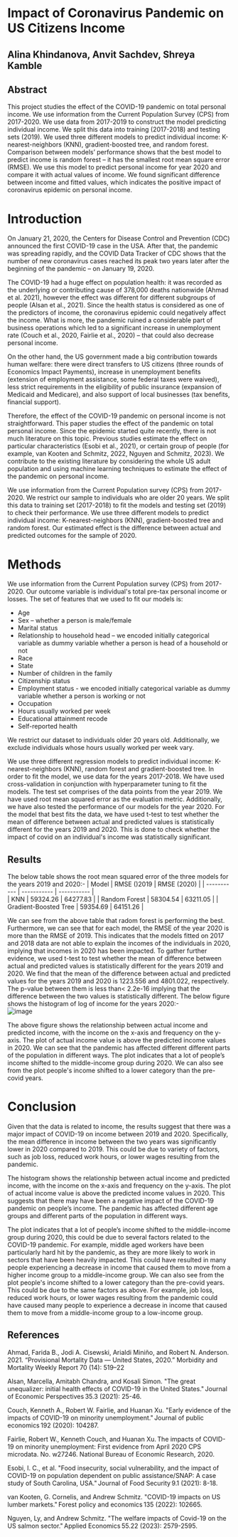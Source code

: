 # Impact of Coronavirus Pandemic on US Citizens Income
## Alina Khindanova, Anvit Sachdev, Shreya Kamble

## Abstract
This project studies the effect of the COVID-19 pandemic on total personal income. We use information from the Current Population Survey (CPS) from 2017-2020. We use data from 2017-2019 to construct the model predicting individual income. We split this data into training (2017-2018) and testing sets (2019). We used three different models to predict individual income: K-nearest-neighbors (KNN), gradient-boosted tree, and random forest. Comparison between models’ performance shows that the best model to predict income is random forest – it has the smallest root mean square error (RMSE). We use this model to predict personal income for year 2020 and compare it with actual values of income. We found significant difference between income and fitted values, which indicates the positive impact of coronavirus epidemic on personal income.   
# Introduction
On January 21, 2020, the Centers for Disease Control and Prevention (CDC) announced the first COVID-19 case in the USA. After that, the pandemic was spreading rapidly, and the COVID Data Tracker of CDC shows that the number of new coronavirus cases reached its peak two years later after the beginning of the pandemic – on January 19, 2020.  

The COVID-19 had a huge effect on population health: it was recorded as the underlying or contributing cause of 378,000 deaths nationwide (Ahmad et al. 2021), however the effect was different for different subgroups of people (Alsan et al., 2021). Since the health status is considered as one of the predictors of income, the coronavirus epidemic could negatively affect the income. What is more, the pandemic ruined a considerable part of business operations which led to a significant increase in unemployment rate (Couch et al., 2020, Fairlie et al., 2020) – that could also decrease personal income. 

On the other hand, the US government made a big contribution towards human welfare: there were direct transfers to US citizens (three rounds of Economics Impact Payments), increase in unemployment benefits (extension of employment assistance, some federal taxes were waived), less strict requirements in the eligibility of public insurance (expansion of Medicaid and Medicare), and also support of local businesses (tax benefits, financial support).  

Therefore, the effect of the COVID-19 pandemic on personal income is not straightforward. This paper studies the effect of the pandemic on total personal income. Since the epidemic started quite recently, there is not much literature on this topic. Previous studies estimate the effect on particular characteristics (Esobi et al., 2021), or certain group of people (for example, van Kooten and Schmitz, 2022, Nguyen and Schmitz, 2023). We contribute to the existing literature by considering the whole US adult population and using machine learning techniques to estimate the effect of the pandemic on personal income.  

We use information from the Current Population survey (CPS) from 2017-2020. We restrict our sample to individuals who are older 20 years. We split this data to training set (2017-2018) to fit the models and testing set (2019) to check their performance. We use three different models to predict individual income: K-nearest-neighbors (KNN), gradient-boosted tree and random forest. Our estimated effect is the difference between actual and predicted outcomes for the sample of 2020.  
# Methods
We use information from the Current Population survey (CPS) from 2017-2020. Our outcome variable is individual's total pre-tax personal income or losses. The set of features that we used to fit our models is:   
* Age   
* Sex – whether a person is male/female 
* Marital status 
* Relationship to household head – we encoded initially categorical variable as dummy variable whether a person is head of a household or not 
* Race 
* State 
* Number of children in the family 
* Citizenship status 
* Employment status - we encoded initially categorical variable as dummy variable whether a person is working or not 
* Occupation 
* Hours usually worked per week 
* Educational attainment recode 
* Self-reported health 
  
We restrict our dataset to individuals older 20 years old. Additionally, we exclude individuals whose hours usually worked per week vary. 
  
We use three different regression models to predict individual income: K-nearest-neighbors (KNN), random forest and gradient-boosted tree. In order to fit the model, we use data for the years 2017-2018. We have used cross-validation in conjunction with hyperparameter tuning to fit the models. The test set comprises of the data points from the year 2019. We have used root mean squared error as the evaluation metric. 
Additionally, we have also tested the performance of our models for the year 2020. For the model that best fits the data, we have used t-test to test whether the mean of difference between actual and predicted values is statistically different for the years 2019 and 2020. This is done to check whether the impact of covid on an individual's income was statistically significant.   
## Results
The below table shows the root mean squared error of the three models for the years 2019 and 2020:-
| Model      | RMSE ()2019 | RMSE (2020)  |
| ----------- | ----------- | ----------- |   
| KNN     | 59324.26     |       64277.83       |
| Random Forest   | 58304.54      |   63211.05    |
| Gradient-Boosted Tree   | 59354.69       |      64151.26       |

  
 We can see from the above table that radom forest is performing the best. Furthermore, we can see that for each model, the RMSE of the year 2020 is more than the RMSE of 2019. This indicates that the models fitted on 2017 and 2018 data are not able to explain the incomes of the individuals in 2020, implying that incomes in 2020 has been impacted. To gather further evidence, we used t-test to test whether the mean of difference between actual and predicted values is statistically different for the years 2019 and 2020. We find that the mean of the difference between actual and predicted values for the years 2019 and 2020 is 1223.556 and 4801.022, respectively.  The p-value between them is less than< 2.2e-16 implying that the difference between the two values is statistically different.
 The below figure shows the histogram of log of income for the years 2020:-   
 ![image](https://user-images.githubusercontent.com/123924022/234119318-9cc23432-6038-4506-8cff-86f01f188793.png)
   
 The above figure shows the relationship between actual income and predicted income, with the income on the x-axis and frequency on the y-axis. The plot of actual income value is above the predicted income values in 2020. We can see that the pandemic has affected different different parts of the population in different ways. The plot indicates that a lot of people’s income shifted to the middle-income group during 2020. We can also see from the plot people's income shifted to a lower category than the pre-covid years.
 
# Conclusion
Given that the data is related to income, the results suggest that there was a major impact of COVID-19 on income between 2019 and 2020. Specifically, the mean difference in income between the two years was significantly lower in 2020 compared to 2019. This could be due to variety of factors, such as job loss, reduced work hours, or lower wages resulting from the pandemic.    

The histogram shows the relationship between actual income and predicted income, with the income on the x-axis and frequency on the y-axis. The plot of actual income value is above the predicted income values in 2020. This suggests that there may have been a negative impact of the COVID-19 pandemic on people’s income. The pandemic has affected different age groups and different parts of the population in different ways.   

The plot indicates that a lot of people’s income shifted to the middle-income group during 2020, this could be due to several factors related to the COVID-19 pandemic. For example, middle aged workers have been particularly hard hit by the pandemic, as they are more likely to work in sectors that have been heavily impacted. This could have resulted in many people experiencing a decrease in income that caused them to move from a higher income group to a middle-income group.  We can also see from the plot people's income shifted to a lower category than the pre-covid years. This could be due to the same factors as above. For example, job loss, reduced work hours, or lower wages resulting from the pandemic could have caused many people to experience a decrease in income that caused them to move from a middle-income group to a low-income group.   
 
## References
Ahmad, Farida B., Jodi A. Cisewski, Arialdi Miniño, and Robert N. Anderson. 2021. “Provisional Mortality Data — United States, 2020.” Morbidity and Mortality Weekly Report 70 (14): 519–22   

Alsan, Marcella, Amitabh Chandra, and Kosali Simon. "The great unequalizer: initial health effects of COVID-19 in the United States." Journal of Economic Perspectives 35.3 (2021): 25-46.   

Couch, Kenneth A., Robert W. Fairlie, and Huanan Xu. "Early evidence of the impacts of COVID-19 on minority unemployment." Journal of public economics 192 (2020): 104287.   

Fairlie, Robert W., Kenneth Couch, and Huanan Xu. The impacts of COVID-19 on minority unemployment: First evidence from April 2020 CPS microdata. No. w27246. National Bureau of Economic Research, 2020.   

Esobi, I. C., et al. "Food insecurity, social vulnerability, and the impact of COVID-19 on population dependent on public assistance/SNAP: A case study of South Carolina, USA." Journal of Food Security 9.1 (2021): 8-18.   

van Kooten, G. Cornelis, and Andrew Schmitz. "COVID-19 impacts on US lumber markets." Forest policy and economics 135 (2022): 102665.   

Nguyen, Ly, and Andrew Schmitz. "The welfare impacts of Covid-19 on the US salmon sector." Applied Economics 55.22 (2023): 2579-2595.   

